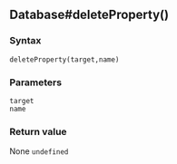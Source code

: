 ## Database#deleteProperty()

### Syntax
```
deleteProperty(target,name)
```

### Parameters
<dl>
    <dt><code>target</code></dt>
    <dt><code>name</code></dt>
</dl>

### Return value

<dl>
    <dt>None <code>undefined</code></dt>
</dl>



